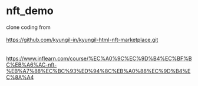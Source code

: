 # nft_demo
clone coding from <br/><br/>
https://github.com/kyungil-in/kyungil-html-nft-marketplace.git<br/><br/><br/>
https://www.inflearn.com/course/%EC%A0%9C%EC%9D%B4%EC%BF%BC%EB%A6%AC-nft-%EB%A7%88%EC%BC%93%ED%94%8C%EB%A0%88%EC%9D%B4%EC%8A%A4
